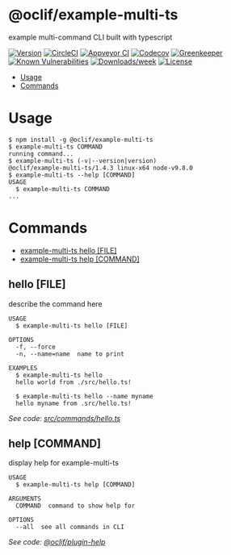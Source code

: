 @oclif/example-multi-ts
=======================

example multi-command CLI built with typescript

[![Version](https://img.shields.io/npm/v/@oclif/example-multi-ts.svg)](https://npmjs.org/package/@oclif/example-multi-ts)
[![CircleCI](https://circleci.com/gh/oclif/example-multi-ts/tree/master.svg?style=shield)](https://circleci.com/gh/oclif/example-multi-ts/tree/master)
[![Appveyor CI](https://ci.appveyor.com/api/projects/status/github/oclif/example-multi-ts?branch=master&svg=true)](https://ci.appveyor.com/project/oclif/example-multi-ts/branch/master)
[![Codecov](https://codecov.io/gh/oclif/example-multi-ts/branch/master/graph/badge.svg)](https://codecov.io/gh/oclif/example-multi-ts)
[![Greenkeeper](https://badges.greenkeeper.io/oclif/example-multi-ts.svg)](https://greenkeeper.io/)
[![Known Vulnerabilities](https://snyk.io/test/github/oclif/example-multi-ts/badge.svg)](https://snyk.io/test/github/oclif/example-multi-ts)
[![Downloads/week](https://img.shields.io/npm/dw/@oclif/example-multi-ts.svg)](https://npmjs.org/package/@oclif/example-multi-ts)
[![License](https://img.shields.io/npm/l/@oclif/example-multi-ts.svg)](https://github.com/oclif/example-multi-ts/blob/master/package.json)

<!-- toc -->
* [Usage](#usage)
* [Commands](#commands)
<!-- tocstop -->
<!-- usage -->
# Usage

```sh-session
$ npm install -g @oclif/example-multi-ts
$ example-multi-ts COMMAND
running command...
$ example-multi-ts (-v|--version|version)
@oclif/example-multi-ts/1.4.3 linux-x64 node-v9.8.0
$ example-multi-ts --help [COMMAND]
USAGE
  $ example-multi-ts COMMAND
...
```
<!-- usagestop -->
<!-- commands -->
# Commands

* [example-multi-ts hello [FILE]](#hello-file)
* [example-multi-ts help [COMMAND]](#help-command)
## hello [FILE]

describe the command here

```
USAGE
  $ example-multi-ts hello [FILE]

OPTIONS
  -f, --force
  -n, --name=name  name to print

EXAMPLES
  $ example-multi-ts hello
  hello world from ./src/hello.ts!

  $ example-multi-ts hello --name myname
  hello myname from .src/hello.ts!
```

_See code: [src/commands/hello.ts](https://github.com/oclif/example-multi-ts/blob/v1.4.3/src/commands/hello.ts)_

## help [COMMAND]

display help for example-multi-ts

```
USAGE
  $ example-multi-ts help [COMMAND]

ARGUMENTS
  COMMAND  command to show help for

OPTIONS
  --all  see all commands in CLI
```

_See code: [@oclif/plugin-help](https://github.com/oclif/plugin-help/blob/v1.1.6/src/commands/help.ts)_
<!-- commandsstop -->
